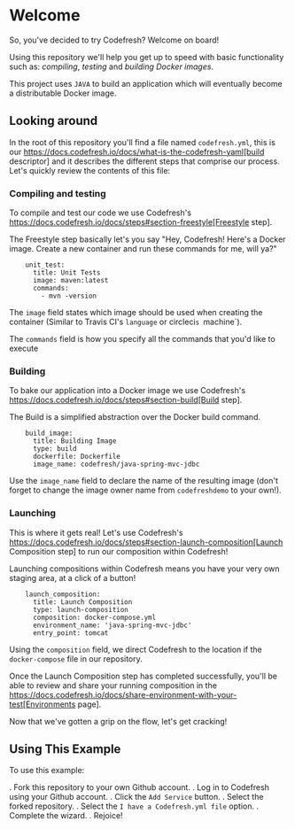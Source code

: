 # Welcome

So, you've decided to try Codefresh? Welcome on board!

Using this repository we'll help you get up to speed with basic functionality such as: *compiling*, *testing* and *building Docker images*.

This project uses `JAVA` to build an application which will eventually become a distributable Docker image.

## Looking around

In the root of this repository you'll find a file named `codefresh.yml`, this is our https://docs.codefresh.io/docs/what-is-the-codefresh-yaml[build descriptor] and it describes the different steps that comprise our process.
Let's quickly review the contents of this file:

### Compiling and testing

To compile and test our code we use Codefresh's https://docs.codefresh.io/docs/steps#section-freestyle[Freestyle step].

The Freestyle step basically let's you say "Hey, Codefresh! Here's a Docker image. Create a new container and run these commands for me, will ya?"

```
    unit_test:
      title: Unit Tests
      image: maven:latest
      commands:
        - mvn -version
```

The `image` field states which image should be used when creating the container (Similar to Travis CI's `language` or circleci`s `machine`).

The `commands` field is how you specify all the commands that you'd like to execute

### Building

To bake our application into a Docker image we use Codefresh's https://docs.codefresh.io/docs/steps#section-build[Build step].

The Build is a simplified abstraction over the Docker build command.

```
    build_image:
      title: Building Image
      type: build
      dockerfile: Dockerfile
      image_name: codefresh/java-spring-mvc-jdbc
```

Use the `image_name` field to declare the name of the resulting image (don't forget to change the image owner name from `codefreshdemo` to your own!).

### Launching

This is where it gets real! Let's use Codefresh's https://docs.codefresh.io/docs/steps#section-launch-composition[Launch Composition step] to run our composition within Codefresh!

Launching compositions within Codefresh means you have your very own staging area, at a click of a button!
```
    launch_composition:
      title: Launch Composition
      type: launch-composition
      composition: docker-compose.yml
      environment_name: 'java-spring-mvc-jdbc'
      entry_point: tomcat
```

Using the `composition` field, we direct Codefresh to the location if the `docker-compose` file in our repository.

Once the Launch Composition step has completed successfully, you'll be able to review and share your running composition in the https://docs.codefresh.io/docs/share-environment-with-your-test[Environments page].

Now that we've gotten a grip on the flow, let's get cracking!

## Using This Example

To use this example:

. Fork this repository to your own Github account.
. Log in to Codefresh using your Github account.
. Click the `Add Service` button.
. Select the forked repository.
. Select the `I have a Codefresh.yml file` option.
. Complete the wizard.
. Rejoice!
